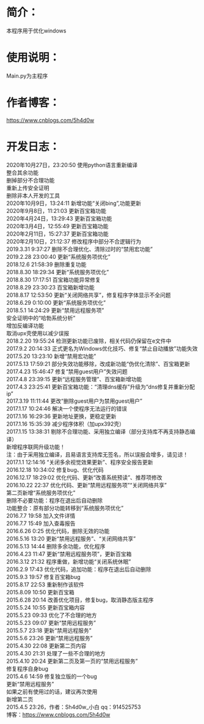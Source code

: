 # 简介：  
本程序用于优化windows

# 使用说明：  
Main.py为主程序  

# 作者博客：  
https://www.cnblogs.com/5h4d0w

# 开发日志：  
‎2020‎年‎10‎月‎27‎日，‏‎23:20:50 使用python语言重新编译  
整合其余功能  
删掉部分不合理功能  
重新上传安全证明  
删除非本人开发的工具  
‎2020‎年‎10‎月‎9‎日，‏‎13:24:11  新增功能“关闭bing”,功能更新  
‎2020‎年‎9‎月‎8‎日，‏‎11:21:03 更新百宝箱功能  
‎2020‎年‎4‎月‎24‎日，‏‎13:29:43 更新百宝箱功能  
‎2020‎年‎3‎月‎4‎日，‏‎12:55:49 更新百宝箱功能  
‎2020‎年‎2‎月‎11‎日，‏‎15:27:37 更新百宝箱功能  
‎2020‎年‎2‎月‎10‎日，‏‎21:12:37 修改程序中部分不合逻辑行为  
‎2019‎.3‎.‎31‎ ‏‎9:37:27 删除不合理优化、清除过时的“禁用宏功能”  
‎2019.‎2‎.‎28 ‏‎23:00:40 更新“系统服务项优化”  
‎2018‎.‎12‎.‎6‎ ‏‎21:58:39 删除重复功能  
‎2018‎.‎8‎.‎30 ‏‎18:29:34 更新“系统服务项优化”  
‎2018‎.‎8‎.‎30 ‏‎17:17:51 百宝箱功能异常修复  
‎2018‎.‎8.‎29‎ ‏‎23:30:23 百宝箱新增功能  
‎2018‎.‎8‎.‎17 ‏‎12:53:50 更新“关闭网络共享”，修复程序字体显示不全问题  
‎2018‎.‎6‎.‎29‎ ‏‎0:10:00  更新“系统服务项优化”  
‎2018‎.‎5‎.‎1 ‏‎14:24:29 更新“禁用远程服务项”  
安全证明中的“哈勃系统分析”  
增加反编译功能  
取消upx壳使用以减少误报  
‎2018.‎2.‎20‎ ‏‎19:55:24 检测更新功能已废除，相关代码仍保留在e文件中  
‎2017‎.‎9‎.‎2‎ 20:14:33 正式更名为Windows优化技巧、修复“禁止自动播放”功能失效  
‎2017.‎5.‎‎20 ‏‎13:23:10 新增“禁用宏功能”  
‎2017‎.5‎.‎13‎ ‏‎17:59:21 部分失效功能移除，改成新功能“伪优化清除”、百宝箱更新  
‎2017‎.‎4‎.‎23 15:46:47 修复“禁用guest用户”失效问题  
‎2017‎.‎4‎.‎8 ‏‎23:39:15 更新“远程服务管理”、百宝箱新增功能  
‎2017‎.4‎.‎3 ‏‎23:25:41 更新百宝箱功能：“清理dns缓存”升级为“dns修复并重新分配ip”  
‎2017.‎‎3.‎‎19‎ ‏‎11:11:44 更改“删除guest用户为禁用guest用户”  
‎2017‎.‎1‎.‎17 ‏‎10:24:46 解决一个使程序无法运行的错误  
‎2017‎.‎1‎.‎16 16:29:36 更新地址更换，更稳定更新  
‎2017‎.‎1‎.‎16 ‏‎15:35:39 减少程序体积（加upx392壳）  
‎2017‎.‎1‎.‎15‎ ‏‎13:38:31 剔除不合理功能、采用独立编译（部分支持库不再支持静态编译）  
新增程序联网升级功能！  
注：由于采用独立编译，且易语言支持库无签名，所以误报会增多，请见谅！  
‎2017‎.‎1.‎1‎ ‏‎12:14:16 “关闭多余视觉效果更新”、程序安全报告更新  
‎2016‎.‎12‎.‎18‎ ‏‎10:34:02 修复bug、优化代码  
2016‎.‎12.‎17 ‏‎18:29:02 优化代码、更新“改善系统预读”、推荐项修改  
‎2016‎.‎10.‎22 ‏‎22:37 优化代码、更新“禁用远程服务项”“关闭网络共享”  
第二页新增“系统服务项优化”  
删除不必要功能：程序在退出后自动删除  
功能整合：原有部分功能转移到“系统服务项优化”  
2016.7.7 19:58 加入文件详情  
2016.7.7 15:49 加入查毒报告  
2016.6.26 0:25  优化代码，删除无效的功能  
2016.5.16 13:20 更新“禁用远程服务”、“关闭网络共享”  
2016.5.13 14:44 删除多余功能，优化程序  
2016.4.23 11:47 更新“禁用远程服务项”，更新百宝箱  
‎2016.‎3‎.‎12 ‏‎21:32 程序重做，新增功能“关闭系统休眠”  
2016.2.9 17:43 优化代码，追加功能：程序在退出后自动删除  
2015.9.3 19:57 修复百宝箱bug  
2015.8.17 22:53 重新制作该软件  
2015.8.09 10:50 更新百宝箱  
2015.6.28 20:14 改善优化项目，修复bug，取消静态版主程序  
2015.5.24 10:55 更新百宝箱内容  
2015.5.23 09:33 优化了不合理的地方  
2015.5.23 09:07 更新“禁用远程服务”  
2015.5.7 23:18 更新“禁用远程服务”  
2015.5.6 23:26 更新“禁用远程服务”  
2015.4.30 22:08 更新第二页内容  
2015.4.30 21:31 处理了一些不合理的地方  
2015.4.10 20:24 更新第二页及第一页的“禁用远程服务”  
修复程序自身bug  
2015.4.6 14:59 修复独立版的一个bug  
更新“禁用远程服务”  
如果之前有使用过的话，建议再次使用  
新增第二页  
2015.4.5 23:26，作者：Sh4d0w_小白 qq：914525753  
博客：https://www.cnblogs.com/5h4d0w  
